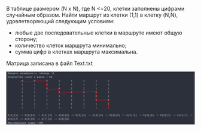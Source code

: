 В таблице размером (N x N), где N <=20, клетки заполнены цифрами случайным образом. 
Найти маршрут из клетки (1,1) в клетку (N,N), удовлетворяющий следующим условиям:
+ любые две последовательные клетки в маршруте имеют общую сторону;
+ количество клеток маршрута минимально;
+ сумма цифр в клетках маршрута максимальна.

Матрица записана в файл Text.txt

![image info](./task_1.JPG)